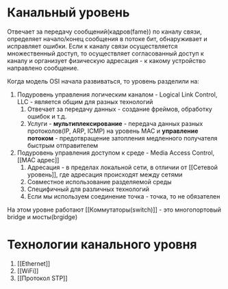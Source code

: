 # Канальный уровень
Отвечает за передачу сообщений(кадров(fame)) по каналу связи, определяет начало/конец сообщения в потоке бит, обнаруживает и исправляет ошибки. Если к каналу связи осуществляется множественный доступ, то осуществляет согласованный доступ к каналу и организует физическую адресация - к какому устройство направлено сообщение.

Когда модель OSI начала развиваться, то уровень разделили на:
1. Подуровень управления логическим каналом - Logical Link Control, LLC - является общим для разных технологий
	1. Отвечает за передачу данных - создание фреймов, обработку ошибок и т.д.
	2. Услуги - **мультиплексирование** - передача данных разных протоколов(IP, ARP, ICMP) на уровень MAC и **управление потоком** - предотвращение затопления медленного получателя быстрым отправителем
2. Подуровень управления доступом к среде - Media Access Control, [[MAC адрес]]
	1. Адресация - в пределах локальной сети, в отличии от [[Сетевой уровень]], где адресация происходят между сетями
	2. Совместное использование разделяемой среды
	3. Специфичный для различных технологий
	4. Если мы используем соединение точка - точка, то не обязателен

На этом уровне работают [[Коммутаторы(switch)]] - это многопортовый bridge и мосты(brgidge)

# Технологии канального уровня
1. [[Ethernet]]
2. [[WiFi]]
3. [[Протокол STP]]